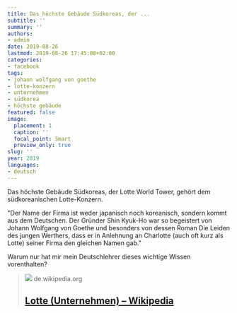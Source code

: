 ```yaml
---
title: Das höchste Gebäude Südkoreas, der ...
subtitle: ''
summary: ''
authors:
- admin
date: 2019-08-26
lastmod: 2019-08-26 17:45:08+02:00
categories:
- facebook
tags:
- johann wolfgang von goethe
- lotte-konzern
- unternehmen
- südkorea
- höchste gebäude
featured: false
image:
  placement: 1
  caption: ''
  focal_point: Smart
  preview_only: true
slug: ''
year: 2019
languages:
- deutsch
---
```


Das höchste Gebäude Südkoreas, der Lotte World Tower, gehört dem südkoreanischen Lotte-Konzern. 

"Der Name der Firma ist weder japanisch noch koreanisch, sondern kommt aus dem Deutschen. Der Gründer Shin Kyuk-Ho war so begeistert von Johann Wolfgang von Goethe und besonders von dessen Roman Die Leiden des jungen Werthers, dass er in Anlehnung an Charlotte (auch oft kurz als Lotte) seiner Firma den gleichen Namen gab."

Warum nur hat mir mein Deutschlehrer dieses wichtige Wissen vorenthalten?
> [![](https://de.wikipedia.org//upload.wikimedia.org/wikipedia/commons/thumb/2/20/QSicon_rot_Uhr.svg/24px-QSicon_rot_Uhr.svg.png#Name)](https://de.wikipedia.org/wiki/Lotte_(Unternehmen)#Name)
> de.wikipedia.org
> ## [Lotte (Unternehmen) – Wikipedia](https://de.wikipedia.org/wiki/Lotte_(Unternehmen)#Name)
>
>
